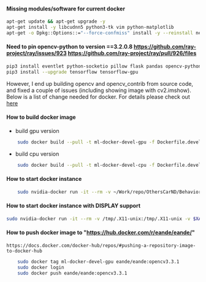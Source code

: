 
#### Missing modules/software for current docker

```bash
apt-get update && apt-get upgrade -y
apt-get install -y libcudnn5 python3-tk vim python-matplotlib
apt-get -o Dpkg::Options::="--force-confmiss" install -y --reinstall netbase

```

#### Need to pin opencv-python to version ==3.2.0.8 https://github.com/ray-project/ray/issues/923 https://github.com/ray-project/ray/pull/926/files

```bash
pip3 install eventlet python-socketio pillow flask pandas opencv-python matplotlib h5py
pip3 install --upgrade tensorflow tensorflow-gpu
```

However, I end up building opencv and opencv_contrib from source code, and fixed a couple of issues (including showing image with cv2.imshow). Below is a list of change needed for docker. For details please check out [here](https://github.com/usherfu/CarND-Behavioral-Cloning-P3/blob/master/docs/My%20note%20on%20how%20to%20run%20jeremy's%20BehaviroalCloningPrj.md)

	
#### How to build docker image
- build gpu version
```bash
	sudo docker build --pull -t ml-docker-devel-gpu -f Dockerfile.devel-gpu .
```
- build cpu version
```bash
	sudo docker build --pull -t ml-docker-devel-cpu -f Dockerfile.devel .
```

#### How to start docker instance

```bash
	sudo nvidia-docker run -it --rm -v ~/Work/repo/OthersCarND/Behavioral-Cloning:/sharedfolder -p 4567:4567 ml-docker-devel-gpu bash
```

#### How to start docker instance with DISPLAY support
```bash
sudo nvidia-docker run -it --rm -v /tmp/.X11-unix:/tmp/.X11-unix -v $XAUTHORITY:$XAUTHORITY -e XAUTHORITY=$XAUTHORITY -h $(hostname) -e DISPLAY=$DISPLAY -v ~/Work/repo/OthersCarND/jeremy-shannon/CarND-Behavioral-Cloning-Project:/sharedfolder -v ~/Work/data:/data -p 4567:4567 ml-docker-devel-gpu  bash
```

#### How to push docker image to "https://hub.docker.com/r/eande/eande/"
	https://docs.docker.com/docker-hub/repos/#pushing-a-repository-image-to-docker-hub
	
```bash
	sudo docker tag ml-docker-devel-gpu eande/eande:opencv3.3.1
	sudo docker login
	sudo docker push eande/eande:opencv3.3.1
```

